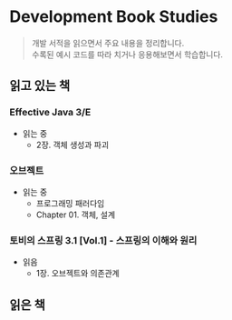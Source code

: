 # Development Book Studies

> 개발 서적을 읽으면서 주요 내용을 정리합니다.  
> 수록된 예시 코드를 따라 치거나 응용해보면서 학습합니다.

## 읽고 있는 책

### Effective Java 3/E

- 읽는 중
  - 2장. 객체 생성과 파괴

### 오브젝트

- 읽는 중
  - 프로그래밍 패러다임
  - Chapter 01. 객체, 설계

### 토비의 스프링 3.1 [Vol.1] - 스프링의 이해와 원리

- 읽음
  - 1장. 오브젝트와 의존관계

## 읽은 책
